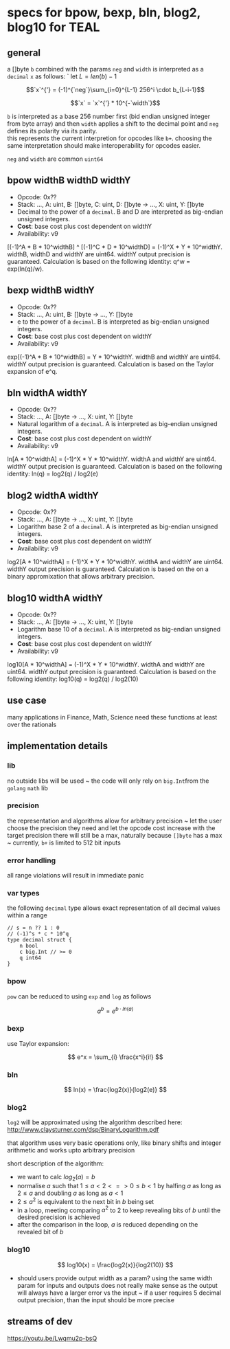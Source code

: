 # specs for bpow, bexp, bln, blog2, blog10 for TEAL

## general

a []byte `b` combined with the params `neg` and `width` is interpreted as a `decimal` `x` as follows:
`
let $L = len(b) - 1$

$$`x`^{'} = (-1)^{`neg`}\sum_{i=0}^{L-1} 256^i \cdot b_{L-i-1}$$

$$`x` = `x`^{'} * 10^{-`width`}$$

`b` is interpreted as a base 256 number first (bid endian unsigned integer from byte array) and then `width` applies a shift to the decimal point and `neg` defines its polarity via its parity.    
this represents the current interpretion for opcodes like `b+`. choosing the same interpretation should make interoperability for opcodes easier.

`neg` and `width` are common `uint64`

## bpow widthB widthD widthY

- Opcode: 0x??
- Stack: ..., A: uint, B: []byte, C: uint, D: []byte &rarr; ..., X: uint, Y: []byte
- Decimal to the power of a `decimal`. B and D are interpreted as big-endian unsigned integers.
- **Cost**: base cost plus cost dependent on widthY
- Availability: v9

[(-1)^A * B * 10^widthB] ^ [(-1)^C * D * 10^widthD] = (-1)^X * Y * 10^widthY. widthB, widthD and widthY are uint64. widthY output precision is guaranteed.
Calculation is based on the following identity: q^w = exp(ln(q)/w).

## bexp widthB widthY

- Opcode: 0x??
- Stack: ..., A: uint, B: []byte &rarr; ..., Y: []byte
- e to the power of a `decimal`. B is interpreted as big-endian unsigned integers.
- **Cost**: base cost plus cost dependent on widthY
- Availability: v9

exp[(-1)^A * B * 10^widthB] = Y * 10^widthY. widthB and widthY are uint64. widthY output precision is guaranteed.
Calculation is based on the Taylor expansion of e^q.

## bln widthA widthY

- Opcode: 0x??
- Stack: ..., A: []byte &rarr; ..., X: uint, Y: []byte
- Natural logarithm of a `decimal`. A is interpreted as big-endian unsigned integers.
- **Cost**: base cost plus cost dependent on widthY
- Availability: v9

ln[A * 10^widthA] = (-1)^X * Y * 10^widthY. widthA and widthY are uint64. widthY output precision is guaranteed.
Calculation is based on the following identity: ln(q) = log2(q) / log2(e)

## blog2 widthA widthY

- Opcode: 0x??
- Stack: ..., A: []byte &rarr; ..., X: uint, Y: []byte
- Logarithm base 2 of a `decimal`. A is interpreted as big-endian unsigned integers.
- **Cost**: base cost plus cost dependent on widthY
- Availability: v9

log2[A * 10^widthA] = (-1)^X * Y * 10^widthY. widthA and widthY are uint64. widthY output precision is guaranteed.
Calculation is based on the on a binary appromixation that allows arbitrary precision.

## blog10 widthA widthY

- Opcode: 0x??
- Stack: ..., A: []byte &rarr; ..., X: uint, Y: []byte
- Logarithm base 10 of a `decimal`. A is interpreted as big-endian unsigned integers.
- **Cost**: base cost plus cost dependent on widthY
- Availability: v9

log10[A * 10^widthA] = (-1)^X * Y * 10^widthY. widthA and widthY are uint64. widthY output precision is guaranteed.
Calculation is based on the following identity: log10(q) = log2(q) / log2(10)


## use case

many applications in Finance, Math, Science need these functions at least over the rationals

## implementation details

### lib

no outside libs will be used ~ the code will only rely on `big.Int`from the `golang` `math` lib

### precision

the representation and algorithms allow for arbitrary precision ~ let the user choose the precision they need and let the opcode cost increase with the target precision
there will still be a max, naturally because `[]byte` has a max ~ currently, `b+` is limited to 512 bit inputs

### error handling

all range violations will result in immediate panic

### var types

the following `decimal` type allows exact representation of all decimal values within a range

```
// s = n ?? 1 : 0
// (-1)^s * c * 10^q
type decimal struct {
	n bool
	c big.Int // >= 0
	q int64
}
```

### bpow

`pow` can be reduced to using `exp` and `log` as follows

$$ a^b = e^{b \cdot ln(a)} $$

### bexp

use Taylor expansion:

$$ e^x = \sum_{i} \frac{x^i}{i!} $$

### bln

$$ ln(x) = \frac{log2(x)}{log2(e)} $$

### blog2

`log2` will be approximated using the algorithm described here: http://www.claysturner.com/dsp/BinaryLogarithm.pdf

that algorithm uses very basic operations only, like binary shifts and integer arithmetic and works upto arbitrary precision

short description of the algorithm:

- we want to calc $log_2(a) = b$
- normalise $a$ such that $1 \le a < 2 <=> 0 \le b < 1$ by halfing $a$ as long as $2 \le a$ and doubling $a$ as long as $a < 1$
- $2 \le a^2$ is equivalent to the next bit in $b$ being set
- in a loop, meeting comparing $a^2$ to 2 to keep revealing bits of $b$ until the desired precision is achieved
- after the comparison in the loop, $a$ is reduced depending on the revealed bit of $b$

### blog10

$$ log10(x) = \frac{log2(x)}{log2(10)} $$
- should users provide output width as a param? using the same width param for inputs and outputs does not really make sense as the output will always have a larger error vs the input ~ if a user requires 5 decimal output precision, than the input should be more precise

## streams of dev
https://youtu.be/Lwqmu2p-bsQ
